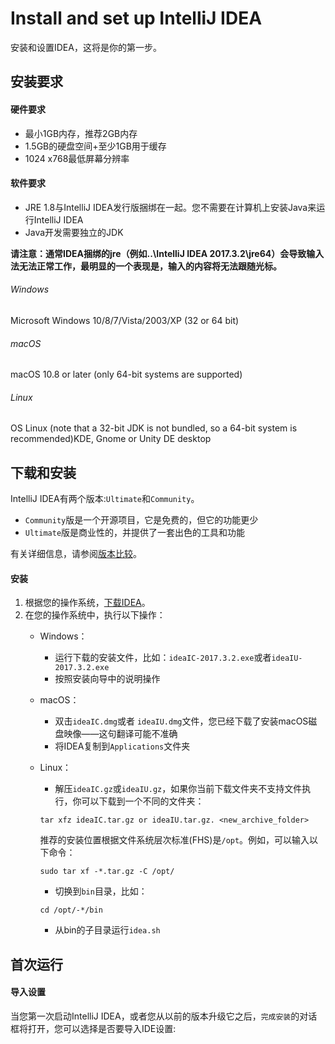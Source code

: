 # Install and set up IntelliJ IDEA
安装和设置IDEA，这将是你的第一步。

## 安装要求

#### 硬件要求
- 最小1GB内存，推荐2GB内存
- 1.5GB的硬盘空间+至少1GB用于缓存
- 1024 x768最低屏幕分辨率

#### 软件要求
- JRE 1.8与IntelliJ IDEA发行版捆绑在一起。您不需要在计算机上安装Java来运行IntelliJ IDEA
- Java开发需要独立的JDK

**请注意：通常IDEA捆绑的jre（例如..\IntelliJ IDEA 2017.3.2\jre64）会导致输入法无法正常工作，最明显的一个表现是，输入的内容将无法跟随光标。**

###### Windows
Microsoft Windows 10/8/7/Vista/2003/XP (32 or 64 bit)

###### macOS
macOS 10.8 or later (only 64-bit systems are supported)

###### Linux
OS Linux (note that a 32-bit JDK is not bundled, so a 64-bit system is recommended)KDE, Gnome or Unity DE desktop


## 下载和安装
IntelliJ IDEA有两个版本:``Ultimate``和``Community``。

- ``Community``版是一个开源项目，它是免费的，但它的功能更少
- ``Ultimate``版是商业性的，并提供了一套出色的工具和功能

有关详细信息，请参阅[版本比较](https://www.jetbrains.com/idea/features/editions_comparison_matrix.html)。


#### 安装
1. 根据您的操作系统，[下载IDEA](https://www.jetbrains.com/idea/download/index.html)。
2. 在您的操作系统中，执行以下操作：
    - Windows：
        - 运行下载的安装文件，比如：``ideaIC-2017.3.2.exe``或者``ideaIU-2017.3.2.exe``
        - 按照安装向导中的说明操作
    - macOS：
        - 双击``ideaIC.dmg``或者 ``ideaIU.dmg``文件，您已经下载了安装macOS磁盘映像——这句翻译可能不准确
        - 将IDEA复制到``Applications``文件夹
    - Linux：
        - 解压``ideaIC.gz``或``ideaIU.gz``，如果你当前下载文件夹不支持文件执行，你可以下载到一个不同的文件夹：

        ```
        tar xfz ideaIC.tar.gz or ideaIU.tar.gz. <new_archive_folder>
        ```

        推荐的安装位置根据文件系统层次标准(FHS)是``/opt``。例如，可以输入以下命令：
        ```
        sudo tar xf -*.tar.gz -C /opt/
        ```

        - 切换到``bin``目录，比如：

        ```
        cd /opt/-*/bin
        ```

        - 从bin的子目录运行``idea.sh``


## 首次运行

#### 导入设置
当您第一次启动IntelliJ IDEA，或者您从以前的版本升级它之后，``完成安装``的对话框将打开，您可以选择是否要导入IDE设置:
